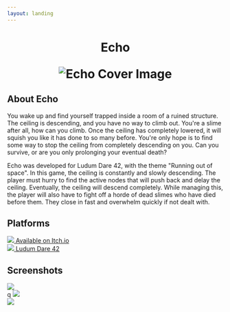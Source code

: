 ```yaml
---
layout: landing
---
```


<h1 align="center">

Echo

![Echo Cover Image](~/images/games/echo/cover.png)

</h1>

## About Echo
You wake up and find yourself trapped inside a room of a ruined structure. The ceiling is descending, and you have no way to climb out. You're a slime after all, how can you climb. Once the ceiling has completely lowered, it will squish you like it has done to so many before. You're only hope is to find some way to stop the ceiling from completely descending on you. Can you survive, or are you only prolonging your eventual death?

Echo was developed for Ludum Dare 42, with the theme "Running out of space". In this game, the ceiling is constantly and slowly descending. The player must hurry to find the active nodes that will push back and delay the ceiling. Eventually, the ceiling will descend completely. While managing this, the player will also have to fight off a horde of dead slimes who have died before them. They close in fast and overwhelm quickly if not dealt with.

## Platforms

<div class="row">
    <div class="col col-4">
        <a class="platform-button button-itch" href="https://ldjam.com/events/ludum-dare/42/echo" target="_blank">
            <img src="/images/platforms/itch.png" class="platform-image"/>
            <span class="platform-label">Available on Itch.io</span>
        </a>
    </div>
        <div class="col col-4">
        <a class="platform-button button-ludum" href="https://ldjam.com/events/ludum-dare/42/echo" target="_blank">
            <img src="/images/platforms/ludum.png" class="platform-image"/>
            <span class="platform-label">Ludum Dare 42</span>
        </a>
    </div>
</div>

## Screenshots

<div class="row">
    <div class="col col-4">
        <img src="/images/games/echo/screenshot_01.png" />
    </div>
    <div class="col col-4">q
        <img src="/images/games/echo/screenshot_02.png" />
    </div>
    <div class="col col-4">
        <img src="/images/games/echo/screenshot_03.png" />
    </div>        
</div>


